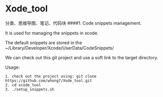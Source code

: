# Xode_tool
分类、思维导图、笔记、代码块
####1. Code snippets management.

It is used for managing the snippets in xcode.

The default snippets are stored in the ~/Library/Developer/Xcode/UserData/CodeSnippets/

We can check out this git project and use a soft link to the target directory.

Usage:

	1. check out the project using: git clone https://github.com/whong7/Xode_tool.git
	2. cd xcode_tool
	3. ./setup_snippets.sh


